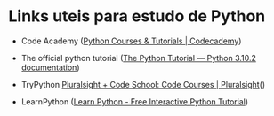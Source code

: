 # Links uteis para estudo de Python

- Code Academy ([Python Courses & Tutorials | Codecademy](https://www.codecademy.com/catalog/language/python))

- The official python tutorial ([The Python Tutorial — Python 3.10.2 documentation](https://docs.python.org/3/tutorial/))

- TryPython [Pluralsight + Code School: Code Courses | Pluralsight](https://www.pluralsight.com/codeschool)()

- LearnPython ([Learn Python - Free Interactive Python Tutorial](https://www.learnpython.org/))

 
